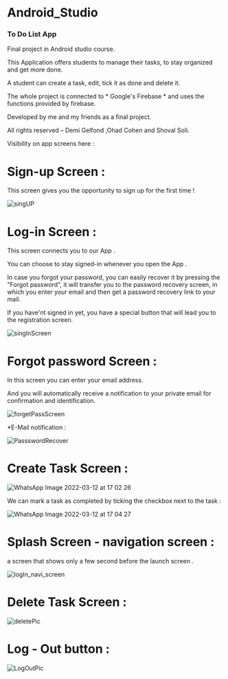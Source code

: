 # Android_Studio

### To Do List App

Final project in Android studio course.

This Application offers students to manage their tasks, to stay organized and get more done.

A student can create a task, edit, tick it as done and delete it.


The whole project is connected to * Google's Firebase * and uses the functions provided by firebase.


Developed by me and my friends as a final project.

All rights reserved – Demi Gelfond ,Ohad Cohen and Shoval Soli.

Visibility on app screens here :

# Sign-up Screen :
This screen gives you the opportunity to sign up for the first time ! 

![singUP](https://user-images.githubusercontent.com/93192285/158017769-4148120d-c865-4a92-8bd9-1d20bec5553d.JPG)

# Log-in Screen :
This screen connects you to our App .

You can choose to stay signed-in whenever you open the App .

In case you forgot your password, you can easily recover it by pressing the "Forgot password", it will transfer you to the password recovery screen, in which you enter your
email and then get a password recovery link to your mail.

If you have'nt signed in yet, you have a special button that will lead you to the registration screen. 


![singInScreen](https://user-images.githubusercontent.com/93192285/158017831-0904c66d-0bc4-4a6c-bcd9-fb60b349e13d.JPG)


# Forgot password Screen :
In this screen you can enter your email address.

And you will automatically receive a notification to your private email for confirmation and identification.

![forgetPassScreen](https://user-images.githubusercontent.com/93192285/158018056-fa4229a3-0f77-420c-8fe2-ec59d3142596.JPG)


 *E-Mail notification : 
 
![PassswordRecover](https://user-images.githubusercontent.com/93192285/158018162-76f9e04d-3a5f-4cc1-b0c4-eeeaf48f9bae.JPG)

# Create Task Screen : 

![WhatsApp Image 2022-03-12 at 17 02 26](https://user-images.githubusercontent.com/93192285/158023503-527d5f33-fc87-45c2-b5e9-419cfde8a3c6.jpeg)

We can mark a task as completed by ticking the checkbox next to the task :

![WhatsApp Image 2022-03-12 at 17 04 27](https://user-images.githubusercontent.com/93192285/158023532-55d39268-1ab9-4fa6-a3de-2ed9a8bf6c03.jpeg)


# Splash Screen - navigation screen :
a screen that shows only a few second before the launch screen .

![logIn_navi_screen](https://user-images.githubusercontent.com/93192285/158018375-eaf2ac85-806e-45d0-b97b-ee1e18b2b7de.JPG)

# Delete Task Screen : 

![deletePic](https://user-images.githubusercontent.com/93192285/158018385-37271aa7-0dd4-4eb0-91fd-a722c7df66a8.JPG)

# Log - Out button : 

![LogOutPic](https://user-images.githubusercontent.com/93192285/158018397-877abe43-cd0e-47f6-8d47-01a741c80018.JPG)
